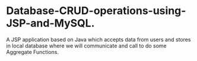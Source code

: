 # Database-CRUD-operations-using-JSP-and-MySQL.
A JSP application based on Java which accepts data from users and stores in local database where we will communicate and call to do some Aggregate Functions.
